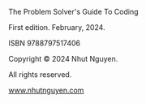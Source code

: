 The Problem Solver's Guide To Coding

First edition. February, 2024.

ISBN 9788797517406

Copyright © 2024 Nhut Nguyen.

All rights reserved.

www.nhutnguyen.com